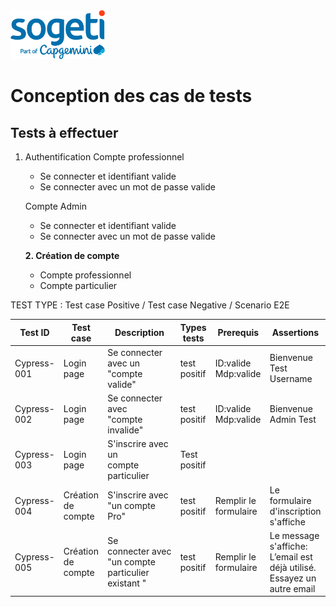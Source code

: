 <img src="logo_sogeti.png" width="30%" height="30%">

# Conception des cas de tests

## Tests à effectuer

1. Authentification
   Compte professionnel

   * Se connecter et identifiant valide
   * Se connecter avec un mot de passe valide

   Compte Admin

   * Se connecter et identifiant valide
   * Se connecter avec un mot de passe valide

   **2. Création de compte**

   * Compte professionnel
   * Compte particulier

TEST TYPE : Test case Positive / Test case Negative / Scenario E2E

| Test ID     | Test case           | Description                                                       | Types tests  | Prerequis                 | Assertions                                                                            |
| ----------- | ------------------- | ----------------------------------------------------------------- | ------------ | ------------------------- | ------------------------------------------------------------------------------------- |
| Cypress-001 | Login page          | Se connecter avec un<br />"compte valide"                         | test positif | ID:valide<br />Mdp:valide | Bienvenue<br /> Test Username                                                         |
| Cypress-002 | Login page          | Se connecter avec<br />"compte invalide"                          | test positif | ID:valide<br />Mdp:valide | Bienvenue<br /> Admin Test                                                           |
| Cypress-003 | Login page          | S'inscrire avec un<br />compte particulier                        | Test positif |                           |                                                                                       |
| Cypress-004 | Création de compte | S'inscrire avec<br />"un compte Pro"                              | test positif | Remplir le formulaire     | Le formulaire d'inscription<br /> s'affiche                                           |
| Cypress-005 | Création de compte | Se connecter avec<br /> "un compte particulier <br />existant " | test positif | Remplir le formulaire     | Le message s'affiche:<br />L’email est déjà utilisé.<br /> Essayez un autre email |
